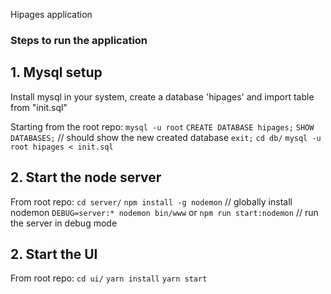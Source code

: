 Hipages application

### Steps to run the application

## 1. Mysql setup
Install mysql in your system, create a database 'hipages' and import table from "init.sql"

Starting from the root repo:
`mysql -u root`
`CREATE DATABASE hipages;`
`SHOW DATABASES;` // should show the new created database
`exit;`
`cd db/`
`mysql -u root hipages < init.sql`

## 2. Start the node server

From root repo:
`cd server/`
`npm install -g nodemon`  // globally install nodemon
`DEBUG=server:* nodemon bin/www` or `npm run start:nodemon`  // run the server in debug mode

## 2. Start the UI

From root repo:
`cd ui/`
`yarn install`
`yarn start`